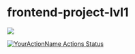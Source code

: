 # frontend-project-lvl1

<a href="https://codeclimate.com/github/codeclimate/codeclimate/maintainability"><img src="https://api.codeclimate.com/v1/badges/a99a88d28ad37a79dbf6/maintainability" /></a>


[![YourActionName Actions Status](https://github.com/vsbdn/frontend-project-lvl1/workflows/Node%20CI/badge.svg)](https://github.com/vsbdn/frontend-project-lvl1/actions)

